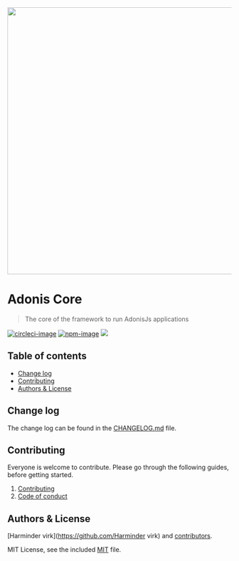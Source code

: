<div align="center">
  <img src="https://res.cloudinary.com/adonisjs/image/upload/q_100/v1558612869/adonis-readme_zscycu.jpg" width="600px">
</div>

# Adonis Core

> The core of the framework to run AdonisJs applications

[![circleci-image]][circleci-url]
[![npm-image]][npm-url]
![](https://img.shields.io/badge/Typescript-294E80.svg?style=for-the-badge&logo=typescript)

<!-- START doctoc generated TOC please keep comment here to allow auto update -->
<!-- DON'T EDIT THIS SECTION, INSTEAD RE-RUN doctoc TO UPDATE -->

## Table of contents

- [Change log](#change-log)
- [Contributing](#contributing)
- [Authors & License](#authors--license)

<!-- END doctoc generated TOC please keep comment here to allow auto update -->

## Change log

The change log can be found in the [CHANGELOG.md](CHANGELOG.md) file.

## Contributing

Everyone is welcome to contribute. Please go through the following guides, before getting started.

1. [Contributing](https://adonisjs.com/contributing)
2. [Code of conduct](https://adonisjs.com/code-of-conduct)

## Authors & License

[Harminder virk](https://github.com/Harminder virk) and [contributors](https://github.com/adonisjs/adonis-framework/graphs/contributors).

MIT License, see the included [MIT](LICENSE.md) file.

[circleci-image]: https://img.shields.io/circleci/project/github/adonisjs/adonis-framework/master.svg?style=for-the-badge&logo=circleci
[circleci-url]: https://circleci.com/gh/adonisjs/adonis-framework "circleci"
[npm-image]: https://img.shields.io/npm/v/@adonisjs/core.svg?style=for-the-badge&logo=npm
[npm-url]: https://npmjs.org/package/@adonisjs/core "npm"
